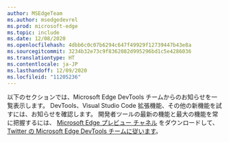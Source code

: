 ```yaml
---
author: MSEdgeTeam
ms.author: msedgedevrel
ms.prod: microsoft-edge
ms.topic: include
ms.date: 12/08/2020
ms.openlocfilehash: 4dbb6c0c07b6294c647f49929f12739447b43e8a
ms.sourcegitcommit: 3234b32e73c9f8362082d995296bd1c5e4286036
ms.translationtype: HT
ms.contentlocale: ja-JP
ms.lasthandoff: 12/09/2020
ms.locfileid: "11205236"
---
```

以下のセクションでは、Microsoft Edge DevTools チームからのお知らせを一覧表示します。  DevTools、Visual Studio Code 拡張機能、その他の新機能を試すには、お知らせを確認します。  開発者ツールの最新の機能と最大の機能を常に把握するには、 [Microsoft Edge プレビュー チャネル][MicrosoftEdgePreviewChannels] をダウンロードして、 [Twitter の Microsoft Edge DevTools チームに従います][EdgeDevToolsTwitterAccount]。

<!-- links -->  

[MicrosoftEdgePreviewChannels]: https://www.microsoftedgeinsider.com/download "Microsoft Edge プレビュー チャネル"  

[EdgeDevToolsTwitterAccount]: https://twitter.com/EdgeDevTools "@EdgeDevTools Twitter アカウント"  

